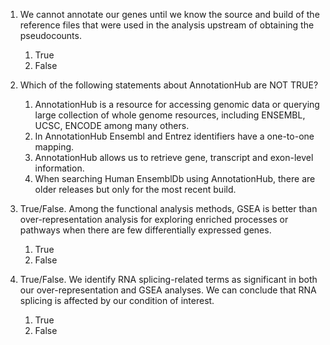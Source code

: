 1. We cannot annotate our genes until we know the source and build of the reference files that were used in the analysis upstream of obtaining the pseudocounts.
	
	1. True
	1. False

1. Which of the following statements about AnnotationHub are NOT TRUE?

	1. AnnotationHub is a resource for accessing genomic data or querying large collection of whole genome resources, including ENSEMBL, UCSC, ENCODE among many others.
	1. In AnnotationHub Ensembl and Entrez identifiers have a one-to-one mapping.
	1. AnnotationHub allows us to retrieve gene, transcript and exon-level information.
	1. When searching Human EnsemblDb using AnnotationHub, there are older releases but only for the most recent build.

1. True/False. Among the functional analysis methods, GSEA is better than over-representation analysis for exploring enriched processes or pathways when there are few differentially expressed genes.

	1. True
	1. False

1. True/False. We identify RNA splicing-related terms as significant in both our over-representation and GSEA analyses. We can conclude that RNA splicing is affected by our condition of interest.

	1. True
	1. False
